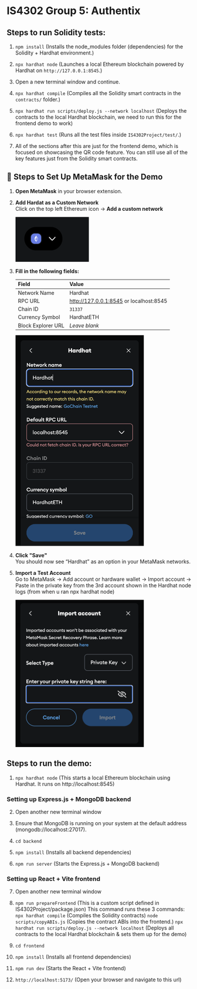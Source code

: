 # IS4302 Group 5:  Authentix

## Steps to run Solidity tests:

1. `npm install` (Installs the node_modules folder (dependencies) for the Solidity + Hardhat environment.)

2. `npx hardhat node` (Launches a local Ethereum blockchain powered by Hardhat on `http://127.0.0.1:8545`.)

3. Open a new terminal window and continue.

4. `npx hardhat compile` (Compiles all the Solidity smart contracts in the `contracts/` folder.)

5. `npx hardhat run scripts/deploy.js --network localhost` (Deploys the contracts to the local Hardhat blockchain, we need to run this for the frontend demo to work)

6. `npx hardhat test` (Runs all the test files inside `IS4302Project/test/`.)

7. All of the sections after this are just for the frontend demo, which is focused on showcasing the QR code feature. You can still use all of the key features just from the Solidity smart contracts.

## 🦊 Steps to Set Up MetaMask for the Demo

1. **Open MetaMask** in your browser extension.

2. **Add Hardat as a Custom Network**  
   Click on the top left Ethereum icon → **Add a custom network**

   <img src="./readmeAssets/metamask_add_network.png" alt="Add Network Screenshot" width="200"/>

3. **Fill in the following fields:**

   | Field             | Value                          |
   |------------------|--------------------------------|
   | Network Name      | Hardhat             |
   | RPC URL       | http://127.0.0.1:8545    or localhost:8545      |
   | Chain ID          | `31337`         |
   | Currency Symbol   | HardhatETH                            |
   | Block Explorer URL| *Leave blank*                  |

   <img src="./readmeAssets/metamask_fill_fields.png" alt="Fill Fields Screenshot" width="350"/>
 
4. **Click "Save"**  
   You should now see “Hardhat” as an option in your MetaMask networks.

5. **Import a Test Account**  
   Go to MetaMask → Add account or hardware wallet → Import account -> Paste in the private key from the 3rd account shown in the Hardhat node logs (from when u ran npx hardhat node)

   <img src="./readmeAssets/metamask_import_account.png" alt="Import Account Screenshot" width="350"/>

## Steps to run the demo: 

1. `npx hardhat node` (This starts a local Ethereum blockchain using Hardhat. It runs on http://localhost:8545)

### Setting up Express.js + MongoDB backend

2. Open another new terminal window

3. Ensure that MongoDB is running on your system at the default address (mongodb://localhost:27017).

4. `cd backend` 

5. `npm install` (Installs all backend dependencies)

6. `npm run server` (Starts the Express.js + MongoDB backend)

### Setting up React + Vite frontend

7. Open another new terminal window

8. `npm run prepareFrontend` (This is a custom script defined in IS4302Project/package.json)
   This command runs these 3 commands:
   `npx hardhat compile` (Compiles the Solidity contracts)
   `node scripts/copyABIs.js` (Copies the contract ABIs into the frontend.)
   `npx hardhat run scripts/deploy.js --network localhost` (Deploys all contracts to the local Hardhat blockchain & sets them up for the demo)

10. `cd frontend`

11. `npm install` (Installs all frontend dependencies)

12. `npm run dev` (Starts the React + Vite frontend)

13. `http://localhost:5173/` (Open your browser and navigate to this url)
